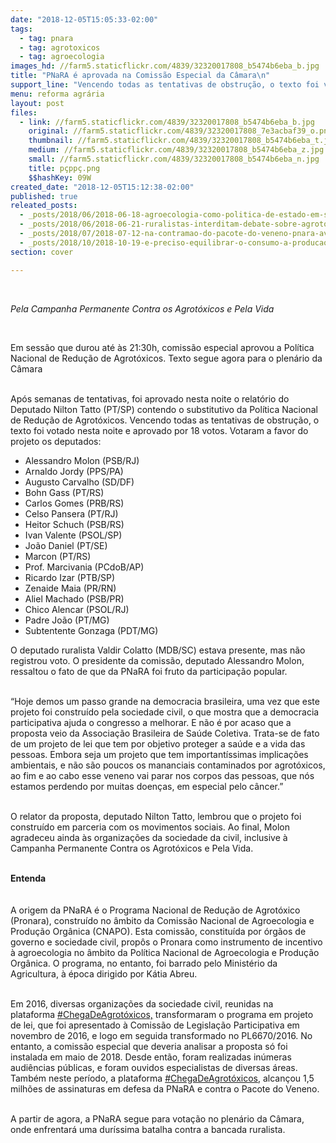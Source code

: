 ```yaml
---
date: "2018-12-05T15:05:33-02:00"
tags:
  - tag: pnara
  - tag: agrotoxicos
  - tag: agroecologia
images_hd: //farm5.staticflickr.com/4839/32320017808_b5474b6eba_b.jpg
title: "PNaRA é aprovada na Comissão Especial da Câmara\n"
support_line: "Vencendo todas as tentativas de obstrução, o texto foi votado na noite desta terça-feira e aprovado por 18 votos"
menu: reforma agrária
layout: post
files:
  - link: //farm5.staticflickr.com/4839/32320017808_b5474b6eba_b.jpg
    original: //farm5.staticflickr.com/4839/32320017808_7e3acbaf39_o.png
    thumbnail: //farm5.staticflickr.com/4839/32320017808_b5474b6eba_t.jpg
    medium: //farm5.staticflickr.com/4839/32320017808_b5474b6eba_z.jpg
    small: //farm5.staticflickr.com/4839/32320017808_b5474b6eba_n.jpg
    title: pçppç.png
    $$hashKey: 09W
created_date: "2018-12-05T15:12:38-02:00"
published: true
releated_posts:
  - _posts/2018/06/2018-06-18-agroecologia-como-politica-de-estado-em-sergipe.md
  - _posts/2018/06/2018-06-21-ruralistas-interditam-debate-sobre-agrotoxicos-na-camara.md
  - _posts/2018/07/2018-07-12-na-contramao-do-pacote-do-veneno-pnara-avanca-na-camara.md
  - _posts/2018/10/2018-10-19-e-preciso-equilibrar-o-consumo-a-producao-e-a-relacao-com-a-natureza-explica-dirigente-do-mst.md
section: cover

---
```

<p>&nbsp;</p>

<p><em>Pela Campanha Permanente Contra os Agrot&oacute;xicos e Pela Vida&nbsp;</em></p>

<p>&nbsp;</p>

<p>Em sess&atilde;o que durou at&eacute; &agrave;s 21:30h, comiss&atilde;o especial aprovou a Pol&iacute;tica Nacional de Redu&ccedil;&atilde;o de Agrot&oacute;xicos. Texto segue agora para o plen&aacute;rio da C&acirc;mara</p>

<p><br />
Ap&oacute;s semanas de tentativas, foi aprovado nesta noite o relat&oacute;rio do Deputado Nilton Tatto (PT/SP) contendo o substitutivo da Pol&iacute;tica Nacional de Redu&ccedil;&atilde;o de Agrot&oacute;xicos.&nbsp;Vencendo todas as tentativas de obstru&ccedil;&atilde;o, o texto foi votado nesta noite e aprovado por 18 votos. Votaram a favor do projeto os deputados:</p>

<ul>
	<li>Alessandro Molon (PSB/RJ)</li>
	<li>Arnaldo Jordy (PPS/PA)</li>
	<li>Augusto Carvalho (SD/DF)</li>
	<li>Bohn Gass (PT/RS)</li>
	<li>Carlos Gomes (PRB/RS)</li>
	<li>Celso Pansera (PT/RJ)</li>
	<li>Heitor Schuch (PSB/RS)</li>
	<li>Ivan Valente (PSOL/SP)</li>
	<li>Jo&atilde;o Daniel (PT/SE)</li>
	<li>Marcon (PT/RS)</li>
	<li>Prof. Marcivania (PCdoB/AP)</li>
	<li>Ricardo Izar (PTB/SP)</li>
	<li>Zenaide Maia (PR/RN)</li>
	<li>Aliel Machado (PSB/PR)</li>
	<li>Chico Alencar (PSOL/RJ)</li>
	<li>Padre Jo&atilde;o (PT/MG)</li>
	<li>Subtentente Gonzaga (PDT/MG)</li>
</ul>

<p>O deputado ruralista Valdir Colatto (MDB/SC) estava presente, mas n&atilde;o registrou voto. O presidente da comiss&atilde;o, deputado Alessandro Molon, ressaltou o fato de que da PNaRA foi fruto da participa&ccedil;&atilde;o popular.</p>

<p><br />
&ldquo;Hoje demos um passo grande na democracia brasileira, uma vez que este projeto foi constru&iacute;do pela sociedade civil, o que mostra que a democracia participativa ajuda o congresso a melhorar. E n&atilde;o &eacute; por acaso que a proposta veio da Associa&ccedil;&atilde;o Brasileira de Sa&uacute;de Coletiva. Trata-se de fato de um projeto de lei que tem por objetivo proteger a sa&uacute;de e a vida das pessoas. Embora seja um projeto que tem important&iacute;ssimas implica&ccedil;&otilde;es ambientais, e n&atilde;o s&atilde;o poucos os mananciais contaminados por agrot&oacute;xicos, ao fim e ao cabo esse veneno vai parar nos corpos das pessoas, que n&oacute;s estamos perdendo por muitas doen&ccedil;as, em especial pelo c&acirc;ncer.&rdquo;</p>

<p><br />
O relator da proposta, deputado Nilton Tatto, lembrou que o projeto foi constru&iacute;do em parceria com os movimentos sociais. Ao final, Molon agradeceu ainda &agrave;s organiza&ccedil;&otilde;es da sociedade da civil, inclusive &agrave; Campanha Permanente Contra os Agrot&oacute;xicos e Pela Vida.</p>

<p><br />
<strong>Entenda</strong><br />
<br />
<br />
A origem da PNaRA &eacute; o Programa Nacional de Redu&ccedil;&atilde;o de Agrot&oacute;xico (Pronara), constru&iacute;do no &acirc;mbito da Comiss&atilde;o Nacional de Agroecologia e Produ&ccedil;&atilde;o Org&acirc;nica (CNAPO). Esta comiss&atilde;o, constitu&iacute;da por &oacute;rg&atilde;os de governo e sociedade civil, prop&ocirc;s o Pronara como instrumento de incentivo &agrave; agroecologia no &acirc;mbito da Pol&iacute;tica Nacional de Agroecologia e Produ&ccedil;&atilde;o Org&acirc;nica. O programa, no entanto, foi barrado pelo Minist&eacute;rio da Agricultura, &agrave; &eacute;poca dirigido por K&aacute;tia Abreu.</p>

<p><br />
Em 2016, diversas organiza&ccedil;&otilde;es da sociedade civil, reunidas na plataforma&nbsp;<a href="http://chegadeagrotoxicos.org.br/" rel="nofollow" target="_blank">#ChegaDeAgrot&oacute;xicos,</a>&nbsp;transformaram o programa em projeto de lei, que foi apresentado &agrave; Comiss&atilde;o de Legisla&ccedil;&atilde;o Participativa em novembro de 2016, e logo em seguida transformado no PL6670/2016. No entanto, a comiss&atilde;o especial que deveria analisar a proposta s&oacute; foi instalada em maio de 2018. Desde ent&atilde;o, foram realizadas in&uacute;meras audi&ecirc;ncias p&uacute;blicas, e foram ouvidos especialistas de diversas &aacute;reas. Tamb&eacute;m neste per&iacute;odo, a plataforma&nbsp;<a href="http://chegadeagrotoxicos.org.br/" rel="nofollow" target="_blank">#ChegaDeAgrot&oacute;xicos,</a>&nbsp;alcan&ccedil;ou 1,5 milh&otilde;es de assinaturas em defesa da PNaRA e contra o Pacote do Veneno.</p>

<p><br />
A partir de agora, a PNaRA segue para vota&ccedil;&atilde;o no plen&aacute;rio da C&acirc;mara, onde enfrentar&aacute; uma dur&iacute;ssima batalha contra a bancada ruralista.</p>
